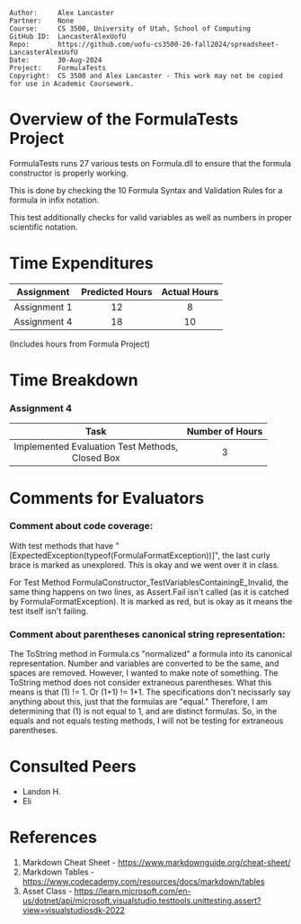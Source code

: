 ```
Author:     Alex Lancaster
Partner:    None
Course:     CS 3500, University of Utah, School of Computing
GitHub ID:  LancasterAlexUofU
Repo:       https://github.com/uofu-cs3500-20-fall2024/spreadsheet-LancasterAlexUofU
Date:       30-Aug-2024
Project:    FormulaTests
Copyright:  CS 3500 and Alex Lancaster - This work may not be copied for use in Academic Coursework.
```

# Overview of the FormulaTests Project
FormulaTests runs 27 various tests on Formula.dll to ensure that the formula constructor is properly working.

This is done by checking the 10 Formula Syntax and Validation Rules for a formula in infix notation.

This test additionally checks for valid variables as well as numbers in proper scientific notation.
# Time Expenditures

| Assignment | Predicted Hours | Actual Hours|
| :---------:| :-------------: | :---------: |
| Assignment 1 | 12 | 8 |
| Assignment 4 | 18 | 10 |


(Includes hours from Formula Project)

# Time Breakdown
### Assignment 4
| Task | Number of Hours |
| :--------:| :--------:
| Implemented Evaluation Test Methods, <br/>Closed Box | 3

# Comments for Evaluators
### Comment about code coverage:

With test methods that have "[ExpectedException(typeof(FormulaFormatException))]", the last curly brace is marked as unexplored.
This is okay and we went over it in class.

For Test Method FormulaConstructor_TestVariablesContainingE_Invalid, the same thing happens on two lines, 
as Assert.Fail isn't called (as it is catched by FormulaFormatException). It is marked as red, but is okay as
it means the test itself isn't failing.


### Comment about parentheses canonical string representation:

The ToString method in Formula.cs "normalized" a formula into its canonical representation.
Number and variables are converted to be the same, and spaces are removed. However, I wanted
to make note of something. The ToString method does not consider extraneous parentheses.
What this means is that (1) != 1. Or (1+1) != 1+1. The specifications don't necissarly say anything
about this, just that the formulas are "equal." Therefore, I am determining that (1) is not equal to 1,
and are distinct formulas. So, in the equals and not equals testing methods, I will not be testing for extraneous parentheses.

# Consulted Peers
- Landon H.
- Eli

# References
1) Markdown Cheat Sheet - https://www.markdownguide.org/cheat-sheet/
2) Markdown Tables - https://www.codecademy.com/resources/docs/markdown/tables
3) Asset Class - https://learn.microsoft.com/en-us/dotnet/api/microsoft.visualstudio.testtools.unittesting.assert?view=visualstudiosdk-2022